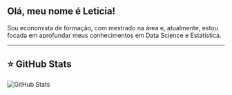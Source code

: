 ## Olá, meu nome é Leticia!

Sou economista de formação, com mestrado na área e, atualmente, estou focada em aprofundar meus conhecimentos em Data Science e Estatística.

---

## ⭐ GitHub Stats

![GitHub Stats](https://github-readme-stats.vercel.app/api?username=leticiamarqess&show_icons=true)
